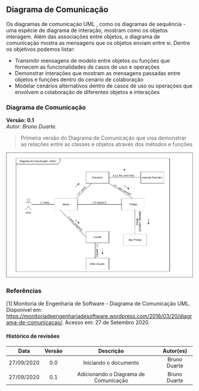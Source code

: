 ## Diagrama de Comunicação

Os diagramas de comunicação UML , como os diagramas de sequência - uma espécie de diagrama de interação, mostram como os objetos interagem. Além das associações entre objetos, o diagrama de comunicação mostra as mensagens que os objetos enviam entre si. Dentre os objetivos podemos listar:

* Transmitir mensagens de modelo entre objetos ou funções que fornecem as funcionalidades de casos de uso e operações
* Demonstrar interações que mostram as mensagens passadas entre objetos e funções dentro do cenário de colaboração
* Modelar cenários alternativos dentro de casos de uso ou operações que envolvem a colaboração de diferentes objetos e interações

### Diagrama de Comunicação

**Versão: 0.1** </br>
*Autor: Bruno Duarte.*
>Primeira versão do Diagrama de Comunicação que visa demonstrar as relações entre as classes e objetos através dos métodos e funções

![Diagrama de Comunicação](../../images/diagrama_comunicacao.png)

### Referências

[1] Monitoria de Engenharia de Software - Diagrama de Comunicação UML. Disponível em: <https://monitoriadeengenhariadesoftware.wordpress.com/2016/03/20/diagrama-de-comunicacao/>. Acesso em: 27 de Setembro 2020.

#### Histórico de revisões
|    Data    | Versão |       Descrição       |    Autor(es)     |
| :--------: | :----: | :-------------------: | :--------------: |
| 27/09/2020 |  0.0   | Iniciando o documento | Bruno Duarte|
| 27/09/2020 |  0.1   | Adicionando o Diagrama de Comunicação | Bruno Duarte|

